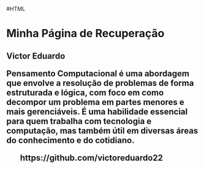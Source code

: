 #HTML
<h1> Minha Página de Recuperação
<h2>Victor Eduardo
<p>Pensamento Computacional é uma abordagem que envolve a resolução de problemas de forma estruturada e lógica, com foco em como decompor um problema em partes menores e mais gerenciáveis. É uma habilidade essencial para quem trabalha com tecnologia e computação, mas também útil em diversas áreas do conhecimento e do cotidiano.
<ul>
<a>https://github.com/victoreduardo22
